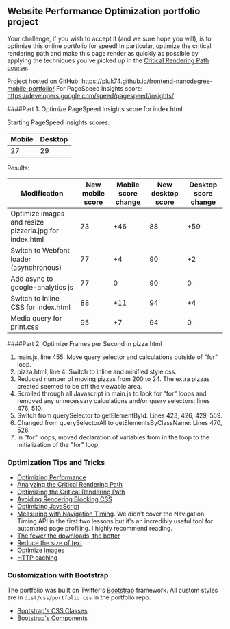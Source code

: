 ## Website Performance Optimization portfolio project

Your challenge, if you wish to accept it (and we sure hope you will), is to optimize this online portfolio for speed! In particular, optimize the critical rendering path and make this page render as quickly as possible by applying the techniques you've picked up in the [Critical Rendering Path course](https://www.udacity.com/course/ud884).

Project hosted on GitHub: https://pluk74.github.io/frontend-nanodegree-mobile-portfolio/
For PageSpeed Insights score: https://developers.google.com/speed/pagespeed/insights/

####Part 1: Optimize PageSpeed Insights score for index.html

Starting PageSpeed Insights scores:

| Mobile        | Desktop     | 
| ------------- |-------------| 
| 27      | 29 | 

Results:

| Modification | New mobile score | Mobile score change | New desktop score | Desktop score change|
| ------ | ------ | ------ | ------ | ------ |
| Optimize images and resize pizzeria.jpg for index.html | 73 | +46 | 88 | +59 |
| Switch to Webfont loader (asynchronous) | 77 | +4 | 90| +2 |
| Add async to google-analytics js | 77 | 0 | 90| 0 |
| Switch to inline CSS for index.html | 88 | +11 | 94 | +4 |
| Media query for print.css | 95 | +7 | 94 | 0 |

####Part 2: Optimize Frames per Second in pizza.html

1. main.js, line 455: Move query selector and calculations outside of "for" loop.
2. pizza.html, line 4: Switch to inline and minified style.css.
3. Reduced number of moving pizzas from 200 to 24.  The extra pizzas created seemed to be off the viewable area.
4. Scrolled through all Javascript in main.js to look for "for" loops and removed any unnecessary calculations and/or query selectors: lines 476, 510.
5. Switch from querySelector to getElementById: Lines 423, 426, 429, 559.
6. Changed from querySelectorAll to getElementsByClassName: Lines 470, 526.
7. In "for" loops, moved declaration of variables from in the loop to the initialization of the "for" loop.


### Optimization Tips and Tricks
* [Optimizing Performance](https://developers.google.com/web/fundamentals/performance/ "web performance")
* [Analyzing the Critical Rendering Path](https://developers.google.com/web/fundamentals/performance/critical-rendering-path/analyzing-crp.html "analyzing crp")
* [Optimizing the Critical Rendering Path](https://developers.google.com/web/fundamentals/performance/critical-rendering-path/optimizing-critical-rendering-path.html "optimize the crp!")
* [Avoiding Rendering Blocking CSS](https://developers.google.com/web/fundamentals/performance/critical-rendering-path/render-blocking-css.html "render blocking css")
* [Optimizing JavaScript](https://developers.google.com/web/fundamentals/performance/critical-rendering-path/adding-interactivity-with-javascript.html "javascript")
* [Measuring with Navigation Timing](https://developers.google.com/web/fundamentals/performance/critical-rendering-path/measure-crp.html "nav timing api"). We didn't cover the Navigation Timing API in the first two lessons but it's an incredibly useful tool for automated page profiling. I highly recommend reading.
* <a href="https://developers.google.com/web/fundamentals/performance/optimizing-content-efficiency/eliminate-downloads.html">The fewer the downloads, the better</a>
* <a href="https://developers.google.com/web/fundamentals/performance/optimizing-content-efficiency/optimize-encoding-and-transfer.html">Reduce the size of text</a>
* <a href="https://developers.google.com/web/fundamentals/performance/optimizing-content-efficiency/image-optimization.html">Optimize images</a>
* <a href="https://developers.google.com/web/fundamentals/performance/optimizing-content-efficiency/http-caching.html">HTTP caching</a>

### Customization with Bootstrap
The portfolio was built on Twitter's <a href="http://getbootstrap.com/">Bootstrap</a> framework. All custom styles are in `dist/css/portfolio.css` in the portfolio repo.

* <a href="http://getbootstrap.com/css/">Bootstrap's CSS Classes</a>
* <a href="http://getbootstrap.com/components/">Bootstrap's Components</a>
